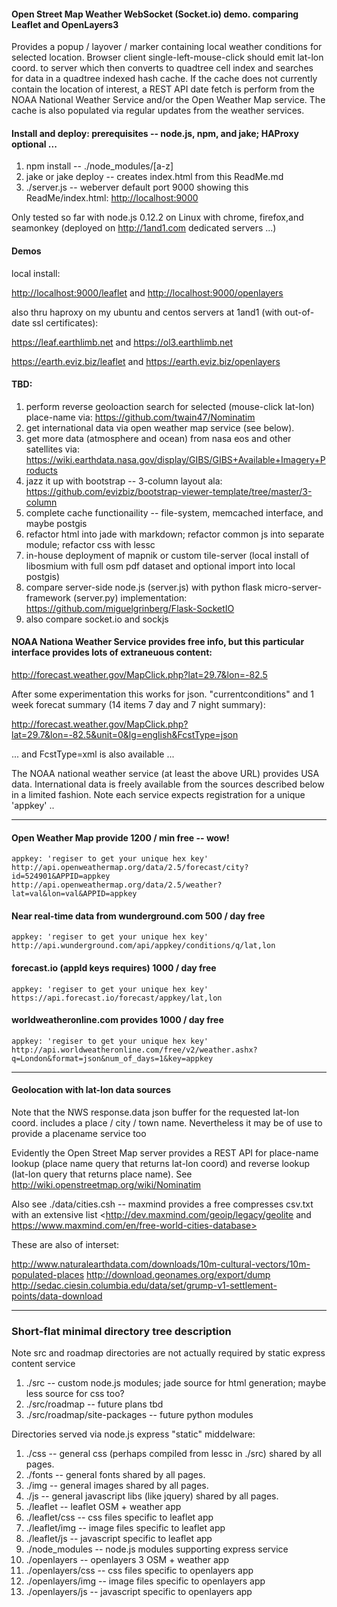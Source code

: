 #### Open Street Map Weather WebSocket (Socket.io) demo. comparing Leaflet and OpenLayers3
 
Provides a popup / layover / marker containing local weather conditions for selected location.
Browser client single-left-mouse-click should emit lat-lon coord. to server which then converts to
quadtree cell index and searches for data in a quadtree indexed hash cache. If the cache does
not currently contain the location of interest, a REST API date fetch is perform from the NOAA
National Weather Service and/or the Open Weather Map service. The cache is also populated via
regular updates from the weather services.

#### Install and deploy: prerequisites -- node.js, npm, and jake; HAProxy optional ...
1. npm install -- ./node_modules/[a-z]
2. jake or jake deploy -- creates index.html from this ReadMe.md
3. ./server.js -- weberver default port 9000 showing this ReadMe/index.html: <http://localhost:9000>

Only tested so far with node.js 0.12.2 on Linux with chrome, firefox,and seamonkey
(deployed on <http://1and1.com> dedicated servers ...)

#### Demos

local install:

<http://localhost:9000/leaflet> and <http://localhost:9000/openlayers> 

also thru haproxy on my ubuntu and centos servers at 1and1 (with out-of-date ssl certificates): 

<https://leaf.earthlimb.net> and <https://ol3.earthlimb.net> 

<https://earth.eviz.biz/leaflet> and <https://earth.eviz.biz/openlayers>


#### TBD:
1. perform reverse geoloaction search for selected (mouse-click lat-lon) place-name via: <https://github.com/twain47/Nominatim>
2. get international data via open weather map service (see below).
3. get more data (atmosphere and ocean) from nasa eos and other satellites via: <https://wiki.earthdata.nasa.gov/display/GIBS/GIBS+Available+Imagery+Products>
4. jazz it up with bootstrap -- 3-column layout ala: <https://github.com/evizbiz/bootstrap-viewer-template/tree/master/3-column>
5. complete cache functionaility -- file-system, memcached interface, and maybe postgis
6. refactor html into jade with markdown; refactor common js into separate module; refactor css with lessc
7. in-house deployment of mapnik or custom tile-server (local install of libosmium with full osm pdf dataset and optional import into local postgis)  
8. compare server-side node.js (server.js) with python flask micro-server-framework (server.py) implementation: <https://github.com/miguelgrinberg/Flask-SocketIO>
9. also compare socket.io and sockjs

#### NOAA Nationa Weather Service provides free info, but this particular interface provides lots of extraneuous content:

<http://forecast.weather.gov/MapClick.php?lat=29.7&lon=-82.5>

After some experimentation this works for json. "currentconditions" and 1 week forecat summary
(14 items 7 day and 7 night summary):

<http://forecast.weather.gov/MapClick.php?lat=29.7&lon=-82.5&unit=0&lg=english&FcstType=json>

 ... and FcstType=xml is also available ...

The NOAA national weather service (at least the above URL) provides USA data. International data
is freely available from the sources described below in a limited fashion. Note each service
expects registration for a unique 'appkey' ..  

---

#### Open Weather Map provide 1200 / min free -- wow!
    appkey: 'regiser to get your unique hex key'
    http://api.openweathermap.org/data/2.5/forecast/city?id=524901&APPID=appkey
    http://api.openweathermap.org/data/2.5/weather?lat=val&lon=val&APPID=appkey

#### Near real-time data from wunderground.com 500 / day free 
    appkey: 'regiser to get your unique hex key' 
    http://api.wunderground.com/api/appkey/conditions/q/lat,lon

#### forecast.io (appId keys requires) 1000 / day free 
    appkey: 'regiser to get your unique hex key'
    https://api.forecast.io/forecast/appkey/lat,lon

#### worldweatheronline.com provides 1000 / day free
    appkey: 'regiser to get your unique hex key'
    http://api.worldweatheronline.com/free/v2/weather.ashx?q=London&format=json&num_of_days=1&key=appkey

---

#### Geolocation with lat-lon data sources

Note that the NWS response.data json buffer for the requested lat-lon coord. includes a 
place / city / town name. Nevertheless it may be of use to provide a placename service too

Evidently the Open Street Map server provides a REST API for place-name lookup (place name
query that returns lat-lon coord) and reverse lookup (lat-lon query that returns place name).
See <http://wiki.openstreetmap.org/wiki/Nominatim>

Also see ./data/cities.csh -- maxmind provides a free compresses csv.txt with an extensive list
<http://dev.maxmind.com/geoip/legacy/geolite and https://www.maxmind.com/en/free-world-cities-database>
    
These are also of interset:

<http://www.naturalearthdata.com/downloads/10m-cultural-vectors/10m-populated-places>
<http://download.geonames.org/export/dump>
<http://sedac.ciesin.columbia.edu/data/set/grump-v1-settlement-points/data-download>

---

### Short-flat minimal directory tree description

Note src and roadmap directories are not actually required by static express content service 

1. ./src -- custom node.js modules; jade source for html generation; maybe less source for css too?
2. ./src/roadmap -- future plans tbd
3. ./src/roadmap/site-packages -- future python modules

Directories served via node.js express "static" middelware:

1. ./css -- general css (perhaps compiled from lessc in ./src) shared by all pages.
2. ./fonts -- general fonts shared by all pages.
3. ./img -- general images shared by all pages.
4. ./js -- general javascript libs (like jquery) shared by all pages.
5. ./leaflet -- leaflet OSM + weather app
6. ./leaflet/css -- css files specific to leaflet app
7. ./leaflet/img -- image files specific to leaflet app
8. ./leaflet/js -- javascript specific to leaflet app
9. ./node_modules -- node.js modules supporting express service 
10. ./openlayers -- openlayers 3 OSM + weather app
11. ./openlayers/css -- css files specific to openlayers app
12. ./openlayers/img -- image files specific to openlayers app
13. ./openlayers/js -- javascript specific to openlayers app

